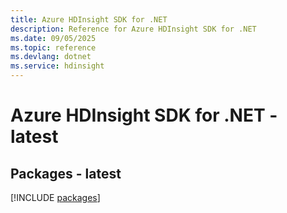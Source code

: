 ```yaml
---
title: Azure HDInsight SDK for .NET
description: Reference for Azure HDInsight SDK for .NET
ms.date: 09/05/2025
ms.topic: reference
ms.devlang: dotnet
ms.service: hdinsight
---
```

# Azure HDInsight SDK for .NET - latest
## Packages - latest
[!INCLUDE [packages](hdinsight-index.md)]